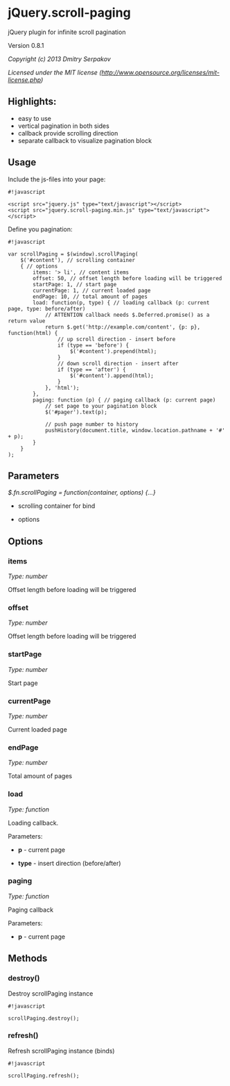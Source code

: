 # jQuery.scroll-paging #
jQuery plugin for infinite scroll pagination

Version 0.8.1

*Copyright (c) 2013 Dmitry Serpakov*

*Licensed under the MIT license (http://www.opensource.org/licenses/mit-license.php)*

## Highlights: ##

* easy to use
* vertical pagination in both sides
* callback provide scrolling direction
* separate callback to visualize pagination block

## Usage ##

Include the js-files into your page:

```
#!javascript

<script src="jquery.js" type="text/javascript"></script>
<script src="jquery.scroll-paging.min.js" type="text/javascript"></script>
```

Define you pagination:


```
#!javascript

var scrollPaging = $(window).scrollPaging(
	$('#content'), // scrolling container
	{ // options
		items: '> li', // content items
		offset: 50, // offset length before loading will be triggered
		startPage: 1, // start page
		currentPage: 1, // current loaded page
		endPage: 10, // total amount of pages
		load: function(p, type) { // loading callback (p: current page, type: before/after)
			// ATTENTION callback needs $.Deferred.promise() as a return value
			return $.get('http://example.com/content', {p: p}, function(html) {
				// up scroll direction - insert before 
				if (type == 'before') {
					$('#content').prepend(html);
				}
				// down scroll direction - insert after 
				if (type == 'after') {
					$('#content').append(html);
				}
			}, 'html');
		},
		paging: function (p) { // paging callback (p: current page)
			// set page to your pagination block
			$('#pager').text(p);
			
			// push page number to history
			pushHistory(document.title, window.location.pathname + '#' + p);
		}
	}
);
```

## Parameters ##

*$.fn.scrollPaging = function(container, options) {...}*

* scrolling container for bind

* options

## Options ##

### items ###
*Type: number*

Offset length before loading will be triggered

### offset ###
*Type: number*

Offset length before loading will be triggered

### startPage ###
*Type: number*

Start page

### currentPage ###
*Type: number*

Current loaded page

### endPage ###
*Type: number*

Total amount of pages

### load ###
*Type: function*

Loading callback.

Parameters:

* **p** - current page

* **type** - insert direction (before/after)

### paging ###
*Type: function*

Paging callback

Parameters:

* **p** - current page

## Methods ##

### destroy() ###

Destroy scrollPaging instance

```
#!javascript

scrollPaging.destroy();
```

### refresh() ###

Refresh scrollPaging instance (binds)

```
#!javascript

scrollPaging.refresh();
```